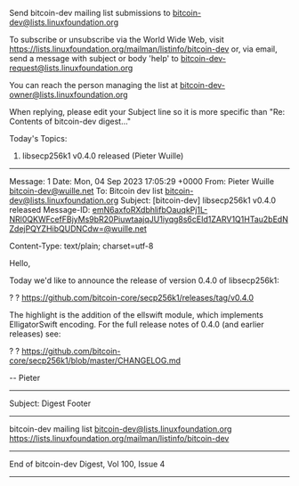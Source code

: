 Send bitcoin-dev mailing list submissions to
	bitcoin-dev@lists.linuxfoundation.org

To subscribe or unsubscribe via the World Wide Web, visit
	https://lists.linuxfoundation.org/mailman/listinfo/bitcoin-dev
or, via email, send a message with subject or body 'help' to
	bitcoin-dev-request@lists.linuxfoundation.org

You can reach the person managing the list at
	bitcoin-dev-owner@lists.linuxfoundation.org

When replying, please edit your Subject line so it is more specific
than "Re: Contents of bitcoin-dev digest..."


Today's Topics:

   1. libsecp256k1 v0.4.0 released (Pieter Wuille)


----------------------------------------------------------------------

Message: 1
Date: Mon, 04 Sep 2023 17:05:29 +0000
From: Pieter Wuille <bitcoin-dev@wuille.net>
To: Bitcoin dev list <bitcoin-dev@lists.linuxfoundation.org>
Subject: [bitcoin-dev] libsecp256k1 v0.4.0 released
Message-ID:
	<emN6axfoRXdbhlifbOauqkPj1L-NRl0QKWFcefFBjyMs9bR20PiuwtaajqJU1iyqg8s6cEId1ZARV1Q1HTau2bEdNZdejPQYZHibQUDNCdw=@wuille.net>
	
Content-Type: text/plain; charset=utf-8

Hello,

Today we'd like to announce the release of version 0.4.0 of libsecp256k1:

? ? https://github.com/bitcoin-core/secp256k1/releases/tag/v0.4.0

The highlight is the addition of the ellswift module, which implements ElligatorSwift encoding. For the full release notes of 0.4.0 (and earlier releases) see:

? ? https://github.com/bitcoin-core/secp256k1/blob/master/CHANGELOG.md

-- 
Pieter





------------------------------

Subject: Digest Footer

_______________________________________________
bitcoin-dev mailing list
bitcoin-dev@lists.linuxfoundation.org
https://lists.linuxfoundation.org/mailman/listinfo/bitcoin-dev


------------------------------

End of bitcoin-dev Digest, Vol 100, Issue 4
*******************************************
